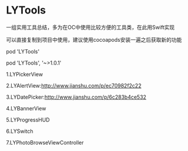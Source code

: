 # LYTools
一组实用工具总结，多为在OC中使用比较方便的工具类，在此用Swift实现

可以直接复制到项目中使用，建议使用cocoapods安装一遍之后获取新的功能

pod 'LYTools'

pod 'LYTools', '~>1.0.1'



1.LYPickerView

2.LYAlertView:http://www.jianshu.com/p/ec70982f2c22

3.LYDatePicker:http://www.jianshu.com/p/6c283b4ce532

4.LYBannerView

5.LYProgressHUD

6.LYSwitch

7.LYPhotoBrowseViewController


